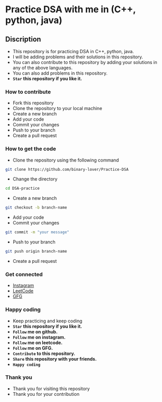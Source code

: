 # Practice DSA  with me in (C++, python, java)

## Discription
- This repository is for practicing DSA  in C++, python, java.
- I will be adding problems and their solutions in this repository.
- You can also contribute to this repository by adding your solutions in any of the above languages.
- You can also add problems in this repository.
- **`Star` this repository if you like it.**

### How to contribute
- Fork this repository
- Clone the repository to your local machine
- Create a new branch
- Add your code
- Commit your changes
- Push to your branch
- Create a pull request

### How to get the code
- Clone the repository using the following command
```bash
git clone https://github.com/binary-lover/Practice-DSA
```
- Change the directory
```bash
cd DSA-practice
```
- Create a new branch
```bash
git checkout -b branch-name
```
- Add your code
- Commit your changes
```bash
git commit -m "your message"
```
- Push to your branch
```bash
git push origin branch-name
```
- Create a pull request

### Get connected
- [Instagram](https://www.instagram.com/binary_lover/)
- [LeetCode](https://leetcode.com/binarylover/)
- [GFG](https://www.geeksforgeeks.org/user/binarylover/)

### Happy coding
- Keep practicing and keep coding
- **`Star` this repository if you like it.**
- **`Follow` me on github.**
- **`Follow` me on instagram.**
- **`Follow` me on leetcode.**
- **`Follow` me on GFG.**
- **`Contribute` to this repository.**
- **`Share` this repository with your friends.**
- **`Happy coding`**

### Thank you
- Thank you for visiting this repository
- Thank you for your contribution   
